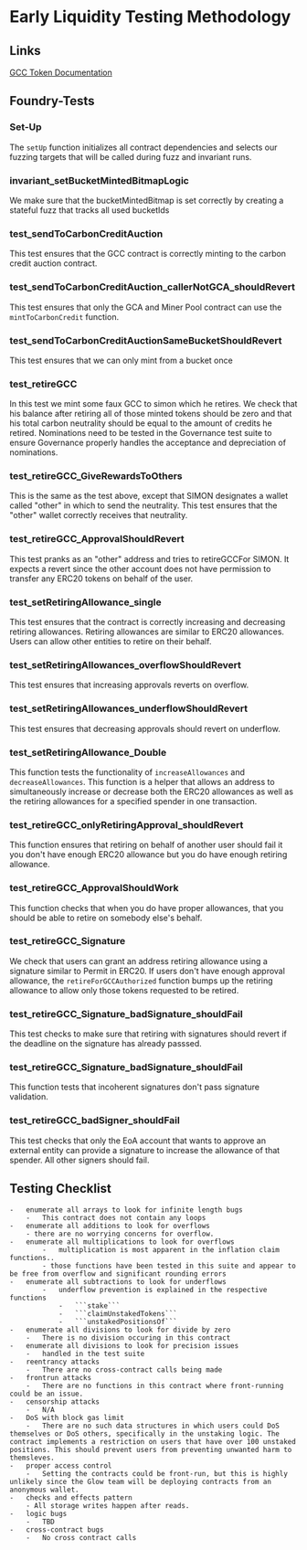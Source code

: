 # Early Liquidity Testing Methodology


## Links
<a href="https://glow-docs.vercel.app/contracts#gcc" target="_blank">
GCC Token Documentation
</a>


## Foundry-Tests

### Set-Up
The ```setUp``` function initializes all contract dependencies and
selects our fuzzing targets that will be called during fuzz and invariant runs.

### invariant_setBucketMintedBitmapLogic
We make sure that the bucketMintedBitmap is set correctly by creating
 a stateful fuzz that tracks all used bucketIds


### test_sendToCarbonCreditAuction
This test ensures that the GCC contract is correctly minting to the carbon credit auction contract.

### test_sendToCarbonCreditAuction_callerNotGCA_shouldRevert
This test ensures that only the GCA and Miner Pool contract can use the ```mintToCarbonCredit``` function.

### test_sendToCarbonCreditAuctionSameBucketShouldRevert
This test ensures that we can only mint from a bucket once

### test_retireGCC
In this test we mint some faux GCC to simon which he retires.
We check that his balance after retiring all of those minted tokens should be zero and that his total carbon neutrality should be equal to the amount of credits he retired.
Nominations need to be tested in the Governance test suite to ensure Governance properly handles the acceptance and depreciation of nominations.

### test_retireGCC_GiveRewardsToOthers
This is the same as the test above, except that SIMON designates a wallet called "other" in which to send the neutrality. This test ensures that the "other" wallet correctly receives that neutrality.


### test_retireGCC_ApprovalShouldRevert
This test pranks as an "other" address and tries to retireGCCFor SIMON.
It expects a revert since the other account does not have permission to transfer any ERC20 tokens on behalf of the user.


### test_setRetiringAllowance_single
This test ensures that the contract is correctly increasing and decreasing retiring allowances. Retiring allowances are similar to ERC20 allowances. Users can allow other entities to retire on their behalf.

### test_setRetiringAllowances_overflowShouldRevert
This test ensures that increasing approvals reverts on overflow.


### test_setRetiringAllowances_underflowShouldRevert
This test ensures that decreasing approvals should revert on underflow.

### test_setRetiringAllowance_Double
This function tests the functionality of ```increaseAllowances``` and ```decreaseAllowances```. This function is a helper that allows an address to simultaneously increase or decrease both the ERC20 allowances as well as the retiring allowances for a specified spender in one transaction.


### test_retireGCC_onlyRetiringApproval_shouldRevert
This function ensures that retiring on behalf of another user should fail it you don't have enough ERC20 allowance but you do have enough retiring allowance.

### test_retireGCC_ApprovalShouldWork
This function checks that when you do have proper allowances, that you should be able to retire on somebody else's behalf.


### test_retireGCC_Signature
We check that users can grant an address retiring allowance using a signature similar to Permit in ERC20. If users don't have enough approval allowance, the ```retireForGCCAuthorized``` function bumps up the retiring allowance to allow only those tokens requested to be retired.

### test_retireGCC_Signature_badSignature_shouldFail
This test checks to make sure that retiring with signatures should revert if the deadline on the signature has already passsed.

### test_retireGCC_Signature_badSignature_shouldFail
This function tests that incoherent signatures don't pass signature validation.


### test_retireGCC_badSigner_shouldFail
This test checks that only the EoA account that wants to approve an external entity can provide a signature to increase the allowance of that spender. All other signers should fail.





## Testing Checklist
    -   enumerate all arrays to look for infinite length bugs
        -   This contract does not contain any loops
    -   enumerate all additions to look for overflows
        - there are no worrying concerns for overflow.
    -   enumerate all multiplications to look for overflows
            -   multiplication is most apparent in the inflation claim functions..
            - those functions have been tested in this suite and appear to be free from overflow and significant rounding errors
    -   enumerate all subtractions to look for underflows
            -   underflow prevention is explained in the respective functions
                -   ```stake```
                -   ```claimUnstakedTokens```
                -   ```unstakedPositionsOf```
    -   enumerate all divisions to look for divide by zero
        -   There is no division occuring in this contract
    -   enumerate all divisions to look for precision issues
        -   handled in the test suite
    -   reentrancy attacks
        -   There are no cross-contract calls being made
    -   frontrun attacks
        -   There are no functions in this contract where front-running could be an issue.
    -   censorship attacks
        -   N/A
    -   DoS with block gas limit
        -   There are no such data structures in which users could DoS themselves or DoS others, specifically in the unstaking logic. The contract implements a restriction on users that have over 100 unstaked positions. This should prevent users from preventing unwanted harm to themsleves.
    -   proper access control
        -   Setting the contracts could be front-run, but this is highly unlikely since the Glow team will be deploying contracts from an anonymous wallet.
    -   checks and effects pattern
        - All storage writes happen after reads.
    -   logic bugs
        -   TBD
    -   cross-contract bugs
        -   No cross contract calls